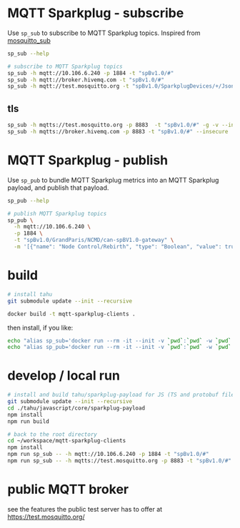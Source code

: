 # MQTT Sparkplug - subscribe

Use `sp_sub` to subscribe to MQTT Sparkplug topics.
Inspired from [mosquitto_sub](https://mosquitto.org/man/mosquitto_sub-1.html)

```bash
sp_sub --help

# subscribe to MQTT Sparkplug topics
sp_sub -h mqtt://10.106.6.240 -p 1884 -t "spBv1.0/#"
sp_sub -h mqtt://broker.hivemq.com -t "spBv1.0/#"
sp_sub -h mqtt://test.mosquitto.org -t "spBv1.0/SparkplugDevices/+/JsonScada/#" -g -v
```


## tls

```bash
sp_sub -h mqtts://test.mosquitto.org -p 8883  -t "spBv1.0/#" -g -v --insecure
sp_sub -h mqtts://broker.hivemq.com -p 8883 -t "spBv1.0/#" --insecure
```



# MQTT Sparkplug - publish

Use `sp_pub` to bundle MQTT Sparkplug metrics into an MQTT Sparkplug payload, and publish that payload.

```bash
sp_pub --help

# publish MQTT Sparkplug topics
sp_pub \
  -h mqtt://10.106.6.240 \
  -p 1884 \
  -t "spBv1.0/GrandParis/NCMD/can-spBV1.0-gateway" \
  -m '[{"name": "Node Control/Rebirth", "type": "Boolean", "value": true}]'
```


# build

```bash
# install tahu
git submodule update --init --recursive

docker build -t mqtt-sparkplug-clients .
```
then install, if you like:
```bash
echo "alias sp_sub='docker run --rm -it --init -v `pwd`:`pwd` -w `pwd` mqtt-sparkplug-clients sp_sub'" >> ~/.bash_aliases
echo "alias sp_pub='docker run --rm -it --init -v `pwd`:`pwd` -w `pwd` mqtt-sparkplug-clients sp_pub'" >> ~/.bash_aliases
```

# develop / local run

```bash
# install and build tahu/sparkplug-payload for JS (TS and protobuf files need to be built)
git submodule update --init --recursive
cd ./tahu/javascript/core/sparkplug-payload
npm install
npm run build

# back to the root directory
cd ~/workspace/mqtt-sparkplug-clients
npm install
npm run sp_sub -- -h mqtt://10.106.6.240 -p 1884 -t "spBv1.0/#"
npm run sp_sub -- -h mqtts://test.mosquitto.org -p 8883 -t "spBv1.0/#" -i client-id --cafile ./ssl/mosquitto.org.crt -g -v
```

# public MQTT broker

see the features the public test server has to offer at https://test.mosquitto.org/